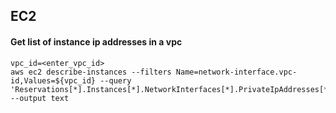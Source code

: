 ## EC2

#### Get list of instance ip addresses in a vpc
```
vpc_id=<enter_vpc_id>
aws ec2 describe-instances --filters Name=network-interface.vpc-id,Values=${vpc_id} --query 'Reservations[*].Instances[*].NetworkInterfaces[*].PrivateIpAddresses[*].PrivateIpAddress' --output text
```
